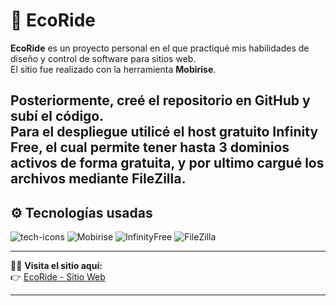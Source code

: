 # 🌱 EcoRide

**EcoRide** es un proyecto personal en el que practiqué mis habilidades de diseño y control de software para sitios web.  
El sitio fue realizado con la herramienta **Mobirise**.  

Posteriormente, creé el repositorio en **GitHub** y subí el código.  
Para el despliegue utilicé el host gratuito **Infinity Free**, el cual permite tener hasta 3 dominios activos de forma gratuita, y por ultimo cargué los archivos mediante **FileZilla**.
---

## ⚙️ Tecnologías usadas
<p align="left">
  <img src="https://skillicons.dev/icons?i=html,css,php,github" alt="tech-icons"/>
  <img src="https://img.shields.io/badge/Mobirise-%23FF6F00.svg?style=for-the-badge&logo=mobirise&logoColor=white" alt="Mobirise"/>
  <img src="https://img.shields.io/badge/InfinityFree-2ecc71?style=for-the-badge&logo=internet-explorer&logoColor=white" alt="InfinityFree"/>
  <img src="https://img.shields.io/badge/FileZilla-D41A1F?style=for-the-badge&logo=filezilla&logoColor=white" alt="FileZilla"/>
</p>

---

🚴‍♂️ **Visita el sitio aquí:**  
👉 [EcoRide - Sitio Web](https://ecorideproyect.infinityfreeapp.com/)

---
